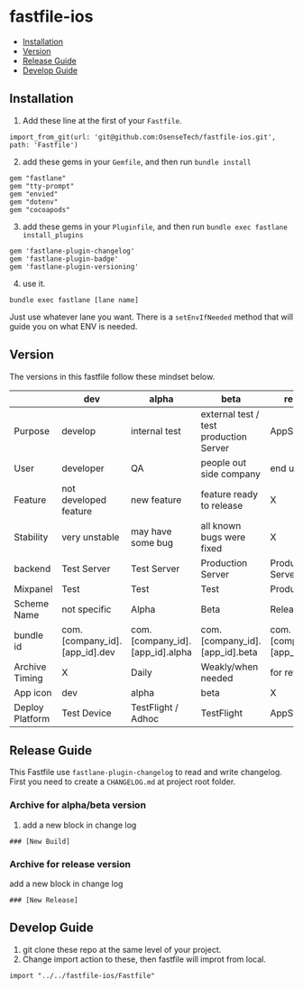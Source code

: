 # fastfile-ios

- [Installation](Installation)
- [Version](version)
- [Release Guide](release-guide)
- [Develop Guide](develop-guide)

## Installation

1. Add these line at the first of your `Fastfile`.

```
import_from_git(url: 'git@github.com:OsenseTech/fastfile-ios.git', path: 'Fastfile')
```

2. add these gems in your `Gemfile`, and then run `bundle install`

```
gem "fastlane"
gem "tty-prompt"
gem "envied"
gem "dotenv"
gem "cocoapods"
```

3. add these gems in your `Pluginfile`, and then run `bundle exec fastlane install_plugins`

```
gem 'fastlane-plugin-changelog'
gem 'fastlane-plugin-badge'
gem 'fastlane-plugin-versioning'
```

4. use it.

```
bundle exec fastlane [lane name]
```
Just use whatever lane you want. There is a `setEnvIfNeeded` method that will guide you on what ENV is needed.



## Version

The versions in this fastfile follow these mindset below.

|                 | dev                           | alpha                           | beta                                   | release                       |
|-----------------|-------------------------------|---------------------------------|----------------------------------------|-------------------------------|
| Purpose         | develop                       | internal test                   | external test / test production Server | AppStore                      |
| User            | developer                     | QA                              | people out side company                | end user                      |
| Feature         | not developed feature         | new feature                     | feature ready to release               | X                             |
| Stability       | very unstable                 | may have some bug               | all known bugs were fixed              | X                             |
| backend         | Test Server                   | Test Server                     | Production Server                      | Production Server             |
| Mixpanel        | Test                          | Test                            | Test                                   | Production                    |
| Scheme Name     | not specific                  | Alpha                           | Beta                                   | Release                       |
| bundle id       | com.[company_id].[app_id].dev | com.[company_id].[app_id].alpha | com.[company_id].[app_id].beta         | com.[company_id].[app_id].dev |
| Archive Timing  | X                             | Daily                           | Weakly/when needed                     | for review                    |
| App icon        | dev                           | alpha                           | beta                                   | X                             |
| Deploy Platform | Test Device                   | TestFlight / Adhoc              | TestFlight                             | AppStore                      |


## Release Guide

This Fastfile use `fastlane-plugin-changelog` to read and write changelog. First you need to create a `CHANGELOG.md` at project root folder.

### Archive for alpha/beta version

1. add a new block in change log

```
### [New Build]
```

### Archive for release version

add a new block in change log

```
### [New Release]
```


## Develop Guide


1. git clone these repo at the same level of your project.
2. Change import action to these, then fastfile will improt from local.
 
```
import "../../fastfile-ios/Fastfile"
```
